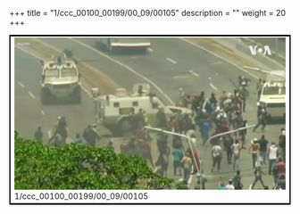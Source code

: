 +++
title = "1/ccc_00100_00199/00_09/00105"
description = ""
weight = 20
+++

<table style="border:2px solid black;max-width:800px;max-height:800px;" 
><tr><td>
<img class="center-fit-jpg"
src="/jpg_/aaa_20190430_NxaOmWaI8sI_00104.jpg">
1/ccc_00100_00199/00_09/00105
</img></td></tr></table>
